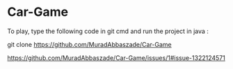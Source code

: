 # Car-Game

To play, type the following code in git cmd and run the project in java :

git clone https://github.com/MuradAbbaszade/Car-Game

https://github.com/MuradAbbaszade/Car-Game/issues/1#issue-1322124571

